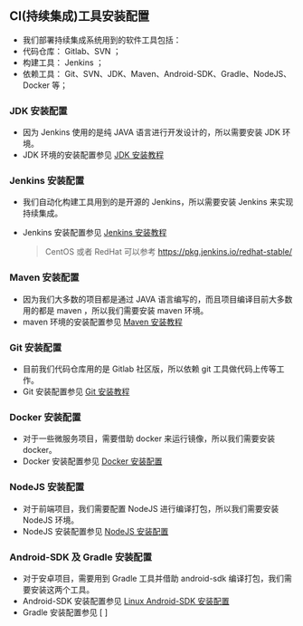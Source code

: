 ## CI(持续集成)工具安装配置

- 我们部署持续集成系统用到的软件工具包括：
- 代码仓库： Gitlab、SVN ；
- 构建工具： Jenkins ；
- 依赖工具： Git、SVN、JDK、Maven、Android-SDK、Gradle、NodeJS、Docker 等；

### JDK 安装配置

- 因为 Jenkins 使用的是纯 JAVA 语言进行开发设计的，所以需要安装 JDK 环境。
- JDK 环境的安装配置参见 [ JDK 安装教程 ](../envconfig/env-java-jdk-config.md)

### Jenkins 安装配置

- 我们自动化构建工具用到的是开源的 Jenkins，所以需要安装 Jenkins 来实现持续集成。
- Jenkins 安装配置参见 [ Jenkins 安装教程 ](https://jenkins.io/doc/book/installing/)

  > CentOS 或者 RedHat 可以参考 <https://pkg.jenkins.io/redhat-stable/>

### Maven 安装配置

- 因为我们大多数的项目都是通过 JAVA 语言编写的，而且项目编译目前大多数用的都是 maven ，所以我们需要安装 maven 环境。
- maven 环境的安装配置参见 [ Maven 安装教程 ](../envconfig/env-maven-config.md)

### Git 安装配置

- 目前我们代码仓库用的是 Gitlab 社区版，所以依赖 git 工具做代码上传等工作。
- Git 安装配置参见 [ Git 安装教程 ](../envconfig/env-git-installation.md)

### Docker 安装配置

- 对于一些微服务项目，需要借助 docker 来运行镜像，所以我们需要安装 docker。
- Docker 安装配置参见 [ Docker 安装配置 ](https://github.com/yeaheo/docker-base/blob/master/docker-installation.md)

### NodeJS 安装配置

- 对于前端项目，我们需要配置 NodeJS 进行编译打包，所以我们需要安装 NodeJS 环境。
- NodeJS 安装配置参见 [ NodeJS 安装配置 ](../envconfig/env-nodejs-config.md)

### Android-SDK 及 Gradle 安装配置

- 对于安卓项目，需要用到 Gradle 工具并借助 android-sdk 编译打包，我们需要安装这两个工具。
- Android-SDK 安装配置参见 [ Linux Android-SDK 安装配置 ](../envconfig/env-android-sdk-config.md)
- Gradle 安装配置参见 [ ]

